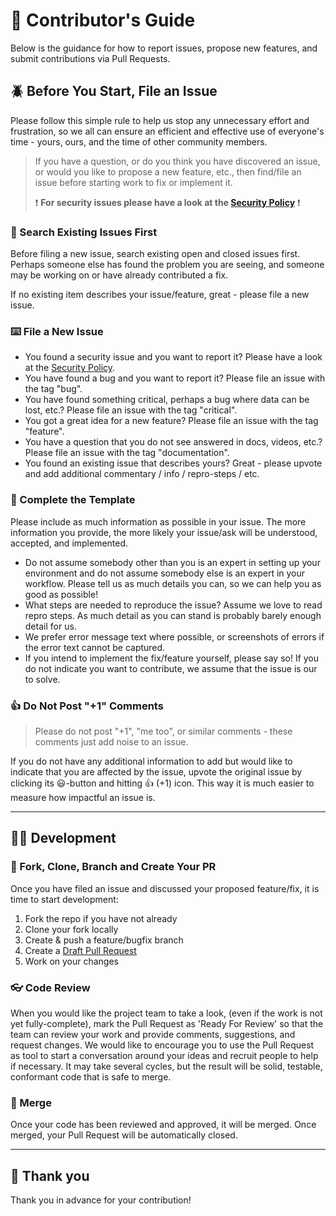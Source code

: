 # :construction_worker: Contributor's Guide

Below is the guidance for how to report issues, propose new features, and submit contributions via Pull Requests.

## :beetle: Before You Start, File an Issue

Please follow this simple rule to help us stop any unnecessary effort and frustration, so we all can ensure an efficient and effective use of everyone's time - yours, ours, and the time of other community members.

> If you have a question, or do you think you have discovered an issue, or would you like to propose a new feature, etc., then find/file an issue before starting work to fix or implement it.
>
>:exclamation: **For security issues please have a look at the [Security Policy](SECURITY.md)** :exclamation:

### :mag_right: Search Existing Issues First

Before filing a new issue, search existing open and closed issues first. Perhaps someone else has found the problem you are seeing, and someone may be working on or have already contributed a fix.

If no existing item describes your issue/feature, great - please file a new issue.

### :keyboard: File a New Issue

- You found a security issue and you want to report it? Please have a look at the [Security Policy](SECURITY.md).
- You have found a bug and you want to report it? Please file an issue with the tag "bug".
- You have found something critical, perhaps a bug where data can be lost, etc.? Please file an issue with the tag "critical".
- You got a great idea for a new feature? Please file an issue with the tag "feature".
- You have a question that you do not see answered in docs, videos, etc.? Please file an issue with the tag "documentation".
- You found an existing issue that describes yours? Great - please upvote and add additional commentary / info / repro-steps / etc.

### :pencil: Complete the Template

Please include as much information as possible in your issue. The more information you provide, the more likely your issue/ask will be understood, accepted, and implemented.

- Do not assume somebody other than you is an expert in setting up your environment and do not assume somebody else is an expert in your workflow. Please tell us as much details you can, so we can help you as good as possible!
- What steps are needed to reproduce the issue? Assume we love to read repro steps. As much detail as you can stand is probably barely enough detail for us.
- We prefer error message text where possible, or screenshots of errors if the error text cannot be captured.
- If you intend to implement the fix/feature yourself, please say so! If you do not indicate you want to contribute, we assume that the issue is our to solve.

### :+1: Do Not Post "+1" Comments

> Please do not post "+1", "me too", or similar comments - these comments just add noise to an issue.

If you do not have any additional information to add but would like to indicate that you are affected by the issue, upvote the original issue by clicking its :smiley:-button and hitting :+1: (+1) icon. This way it is much easier to measure how impactful an issue is.

---

## :man_technologist: Development

### :toolbox: Fork, Clone, Branch and Create Your PR

Once you have filed an issue and discussed your proposed feature/fix, it is time to start development:

1. Fork the repo if you have not already
2. Clone your fork locally
3. Create & push a feature/bugfix branch
4. Create a [Draft Pull Request](https://github.blog/2019-02-14-introducing-draft-pull-requests/)
5. Work on your changes

### :eyeglasses: Code Review

When you would like the project team to take a look, (even if the work is not yet fully-complete), mark the Pull Request as 'Ready For Review' so that the team can review your work and provide comments, suggestions, and request changes. We would like to encourage you to use the Pull Request as tool to start a conversation around your ideas and recruit people to help if necessary. It may take several cycles, but the result will be solid, testable, conformant code that is safe to merge.

### :jigsaw: Merge

Once your code has been reviewed and approved, it will be merged. Once merged, your Pull Request will be automatically closed.

---

## :balloon: Thank you

Thank you in advance for your contribution!

